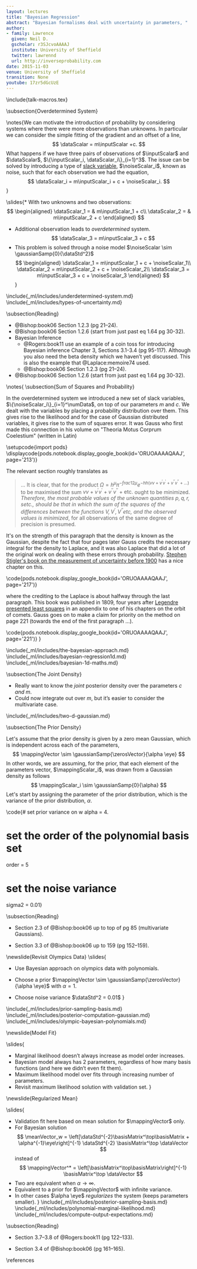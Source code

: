 ```yaml
---
layout: lectures
title: "Bayesian Regression"
abstract: "Bayesian formalisms deal with uncertainty in parameters, "
author:
- family: Lawrence
  given: Neil D.
  gscholar: r3SJcvoAAAAJ
  institute: University of Sheffield
  twitter: lawrennd
  url: http://inverseprobability.com
date: 2015-11-03
venue: University of Sheffield
transition: None
youtube: 17zr5dGcUzE
---
```


\include{talk-macros.tex}

\subsection{Overdetermined System}

\notes{We can motivate the introduction of probability by considering systems where there were more observations than unknowns. In particular we can consider the simple fitting of the gradient and an offset of a line,
$$ 
\dataScalar = m\inputScalar +c.
$$
What happens if we have three pairs of observations of $\inputScalar$ and $\dataScalar$, $\{\inputScalar_i, \dataScalar_i\}_{i=1}^3$. The issue can be solved by introducing a type of [slack variable](http://en.wikipedia.org/wiki/Slack_variable), $\noiseScalar_i$, known as noise, such that for each observation we had the equation,
$$
\dataScalar_i = m\inputScalar_i + c + \noiseScalar_i.
$$}

\slides{* With two unknowns and two observations:
  $$
  \begin{aligned}
  \dataScalar_1 = & m\inputScalar_1 + c\\
  \dataScalar_2 = & m\inputScalar_2 + c
  \end{aligned}
  $$
* Additional observation leads to *overdetermined* system.
  $$
  \dataScalar_3 =  m\inputScalar_3 + c
  $$
* This problem is solved through a noise model $\noiseScalar \sim \gaussianSamp{0}{\dataStd^2}$ 
  $$
  \begin{aligned}
  \dataScalar_1 = m\inputScalar_1 + c + \noiseScalar_1\\
          \dataScalar_2 = m\inputScalar_2 + c + \noiseScalar_2\\
          \dataScalar_3 = m\inputScalar_3 + c + \noiseScalar_3
  \end{aligned}
  $$}


<!-- \slides{A system of two simultaneous equations with two unknowns. -->

<!-- How do we deal with three simultaneous equations with only two unknowns? -->

<!-- $$ -->
<!-- \begin{aligned} -->
<!--   \dataScalar_1 = & m\inputScalar_1 + c\\ -->
<!--   \dataScalar_2 = & m\inputScalar_2 + c -->
<!-- \end{aligned} -->
<!-- $$  -->
      
<!-- $$ -->
<!-- \begin{aligned} -->
<!--   \dataScalar_1-\dataScalar_2 = & m(\inputScalar_1 - \inputScalar_2) -->
<!-- \end{aligned} -->
<!-- $$ -->
      
<!-- $$ -->
<!-- \begin{aligned} -->
<!--  \frac{\dataScalar_1-\dataScalar_2}{\inputScalar_1 - \inputScalar_2} = & m -->
<!-- \end{aligned} -->
<!-- $$  -->
      
<!-- $$ -->
<!-- \begin{aligned} -->
<!--   m & =\frac{\dataScalar_2-\dataScalar_1}{\inputScalar_2 - \inputScalar_1}\\ -->
<!--   c & = \dataScalar_1 - m \inputScalar_1 -->
<!-- \end{aligned} -->
<!-- $$ -->
<!-- $$ -->
<!-- \begin{aligned} -->
<!--   \dataScalar_1 = & m\inputScalar_1 + c\\ -->
<!--   \dataScalar_2 = & m\inputScalar_2 + c\\ -->
<!--   \dataScalar_3 = & m\inputScalar_3 + c -->
<!-- \end{aligned} -->
<!-- $$ -->
<!-- } -->

\include{_ml/includes/underdetermined-system.md}
\include{_ml/includes/types-of-uncertainty.md}

\subsection{Reading}

* @Bishop:book06 Section 1.2.3 (pg 21–24).
* @Bishop:book06 Section 1.2.6 (start from just past eq 1.64 pg 30-32).
* Bayesian Inference
  - @Rogers:book11 use an example of a coin toss for introducing Bayesian inference Chapter 3, Sections 3.1-3.4 (pg 95-117). Although you also need the beta density which we haven’t yet discussed. This is also the example that @Laplace:memoire74 used.
  - @Bishop:book06 Section 1.2.3 (pg 21–24).
* @Bishop:book06 Section 1.2.6 (start from just past eq 1.64 pg 30-32).

\notes{
\subsection{Sum of Squares and Probability}

In the overdetermined system we introduced a new set of slack variables, $\{\noiseScalar_i\}_{i=1}^\numData$, on top of our parameters $m$ and $c$. We dealt with the variables by placing a probability distribution over them. This gives rise to the likelihood and for the case of Gaussian distributed variables, it gives rise to the sum of squares error. It was Gauss who first made this connection in his volume on "Theoria Motus Corprum Coelestium" (written in Latin)

\setupcode{import pods}
\displaycode{pods.notebook.display_google_book(id='ORUOAAAAQAAJ', page='213')}

The relevant section roughly translates as

>... It is clear, that for the product $\Omega = h^\mu \pi^{-frac{1}{2}\mu} e^{-hh(vv + v^\prime v^\prime + v^{\prime\prime} v^{\prime\prime} + \dots)}$ to be maximised the sum $vv + v ^\prime v^\prime + v^{\prime\prime} v^{\prime\prime} + \text{etc}.$ ought to be minimized. *Therefore, the most probable values of the unknown quantities $p , q, r , s \text{etc}.$, should be that in which the sum of the squares of the differences between the functions $V, V^\prime, V^{\prime\prime} \text{etc}$, and the observed values is minimized*, for all observations of the same degree of precision is presumed.

It's on the strength of this paragraph that the density is known as the Gaussian, despite the fact that four pages later Gauss credits the necessary integral for the density to Laplace, and it was also Laplace that did a lot of the original work on dealing with these errors through probability. [Stephen Stigler's book on the measurement of uncertainty before 1900](http://www.hup.harvard.edu/catalog.php?isbn=9780674403413) has a nice chapter on this.

\code{pods.notebook.display_google_book(id='ORUOAAAAQAAJ', page='217')}

where the crediting to the Laplace is about halfway through the last paragraph. This book was published in 1809, four years after [Legendre presented least squares](./week3.ipynb) in an appendix to one of his chapters on the orbit of comets. Gauss goes on to make a claim for priority on the method on page 221 (towards the end of the first paragraph ...).

\code{pods.notebook.display_google_book(id='ORUOAAAAQAAJ', page='221')}
}

\include{_ml/includes/the-bayesian-approach.md}
\include{_ml/includes/bayesian-regression1d.md}
\include{_ml/includes/bayesian-1d-maths.md}

\subsection{The Joint Density}

* Really want to know the *joint* posterior density over the parameters $c$ *and* $m$.
* Could now integrate out over $m$, but it’s easier to consider the multivariate case.

\include{_ml/includes/two-d-gaussian.md}

\subsection{The Prior Density}

Let's assume that the prior density is given by a zero mean Gaussian, which is independent across each of the parameters, 
$$
\mappingVector \sim \gaussianSamp{\zerosVector}{\alpha \eye}
$$ 
In other words, we are assuming, for the prior, that each element of the parameters vector, $\mappingScalar_i$, was drawn from a Gaussian density as follows
$$
\mappingScalar_i \sim \gaussianSamp{0}{\alpha}
$$
Let's start by assigning the parameter of the prior distribution, which is the variance of the prior distribution, $\alpha$.

\code{# set prior variance on w
alpha = 4.
# set the order of the polynomial basis set
order = 5
# set the noise variance
sigma2 = 0.01}


\subsection{Reading}

* Section 2.3 of @Bishop:book06 up to top of pg 85 (multivariate Gaussians).

* Section 3.3 of @Bishop:book06 up to 159 (pg 152–159).

\newslide{Revisit Olympics Data}
\slides{
* Use Bayesian approach on olympics data with polynomials.

* Choose a prior $\mappingVector \sim \gaussianSamp{\zerosVector}{\alpha \eye}$ with $\alpha = 1$.

* Choose noise variance $\dataStd^2 = 0.01$
}

\include{_ml/includes/prior-sampling-basis.md}
\include{_ml/includes/posterior-computation-gaussian.md}
\include{_ml/includes/olympic-bayesian-polynomials.md}

\newslide{Model Fit}

\slides{
* Marginal likelihood doesn’t always increase as model order increases.
* Bayesian model always has 2 parameters, regardless of how many basis functions (and here we didn’t even fit them).
* Maximum likelihood model over fits through increasing number of parameters.
* Revisit maximum likelihood solution with validation set.
}

\newslide{Regularized Mean}

\slides{
* Validation fit here based on mean solution for $\mappingVector$ only.
* For Bayesian solution
  $$
  \meanVector_w = \left[\dataStd^{-2}\basisMatrix^\top\basisMatrix + \alpha^{-1}\eye\right]^{-1} \dataStd^{-2} \basisMatrix^\top \dataVector
  $$
  instead of
  $$
  \mappingVector^* = \left[\basisMatrix^\top\basisMatrix\right]^{-1} \basisMatrix^\top \dataVector
  $$
* Two are equivalent when $\alpha \rightarrow \infty$.
* Equivalent to a prior for $\mappingVector$ with infinite variance.
* In other cases $\alpha \eye$ *regularizes* the system (keeps parameters smaller).
}
\include{_ml/includes/posterior-sampling-basis.md}
\include{_ml/includes/polynomial-marginal-likelihood.md}
\include{_ml/includes/compute-output-expectations.md}

\subsection{Reading}

*   Section 3.7–3.8 of @Rogers:book11 (pg 122–133).

*   Section 3.4 of @Bishop:book06 (pg 161–165).

\references






